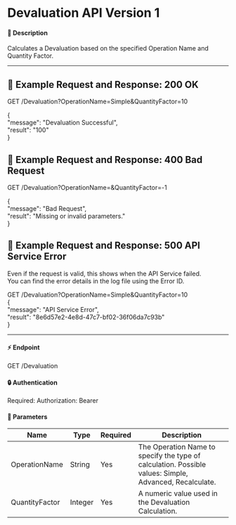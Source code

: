 # Devaluation API Version 1

#### 📑 Description
Calculates a Devaluation based on the specified Operation Name and Quantity Factor.

---

## 🔢 Example Request and Response: 200 OK
GET /Devaluation?OperationName=Simple&QuantityFactor=10

{  
"message": "Devaluation Successful",  
"result": "100"  
}

## 🐞 Example Request and Response: 400 Bad Request
GET /Devaluation?OperationName=&QuantityFactor=-1

{  
"message": "Bad Request",  
"result": "Missing or invalid parameters."  
}

## 🐞 Example Request and Response: 500 API Service Error
Even if the request is valid, this shows when the API Service failed.  
You can find the error details in the log file using the Error ID.  

GET /Devaluation?OperationName=Simple&QuantityFactor=10  
{  
"message": "API Service Error",  
"result": "8e6d57e2-4e8d-47c7-bf02-36f06da7c93b"  
}

---

#### ⚡️ Endpoint
GET /Devaluation

#### 🔒 Authentication
Required: Authorization: Bearer <token>

#### 🧪 Parameters
| Name             | Type    | Required | Description  |
|------------------|---------|----------|--------------|
| OperationName    | String  | Yes      | The Operation Name to specify the type of calculation. Possible values: Simple, Advanced, Recalculate. |
| QuantityFactor   | Integer | Yes      | A numeric value used in the Devaluation Calculation. |
